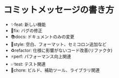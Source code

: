 # コミットメッセージの書き方

- ✨feat: 新しい機能
- 🐛fix: バグの修正
- 📚docs: ドキュメントのみの変更
- 💎style: 空白、フォーマット、セミコロン追加など
- ♻️refactor: 仕様に影響がないコード改善(リファクタ)
- ⚡️perf: パフォーマンス向上関連
- ✅test: テスト関連
- 🔧chore: ビルド、補助ツール、ライブラリ関連

